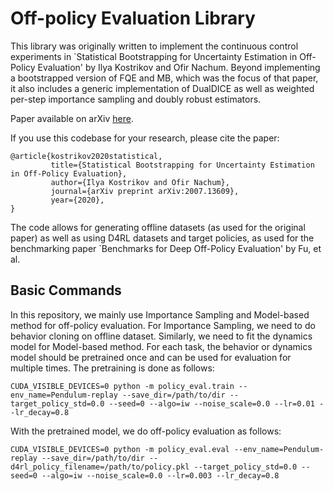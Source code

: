 # Off-policy Evaluation Library

This library was originally written to implement the continuous control
experiments in `Statistical Bootstrapping for Uncertainty Estimation in
Off-Policy Evaluation' by Ilya Kostrikov and Ofir Nachum. Beyond implementing a
bootstrapped version of FQE and MB, which was the focus of that paper, it also
includes a generic implementation of DualDICE as well as weighted per-step
importance sampling and doubly robust estimators.

Paper available on arXiv [here](https://arxiv.org/abs/2007.13609).

If you use this codebase for your research, please cite the paper:

```
@article{kostrikov2020statistical,
         title={Statistical Bootstrapping for Uncertainty Estimation in Off-Policy Evaluation},
         author={Ilya Kostrikov and Ofir Nachum},
         journal={arXiv preprint arXiv:2007.13609},
         year={2020},
}
```

The code allows for generating offline datasets (as used for the original paper)
as well as using D4RL datasets and target policies, as used for the benchmarking
paper `Benchmarks for Deep Off-Policy Evaluation' by Fu, et al.

## Basic Commands
In this repository, we mainly use Importance Sampling and Model-based method for off-policy evaluation. For Importance Sampling, we need to do behavior cloning on offline dataset. Similarly, we need to fit the dynamics model for Model-based method. For each task, the behavior or dynamics model should be pretrained once and can be used for evaluation for multiple times. The pretraining is done as follows:
```
CUDA_VISIBLE_DEVICES=0 python -m policy_eval.train --env_name=Pendulum-replay --save_dir=/path/to/dir --target_policy_std=0.0 --seed=0 --algo=iw --noise_scale=0.0 --lr=0.01 --lr_decay=0.8 
```

With the pretrained model, we do off-policy evaluation as follows:
```
CUDA_VISIBLE_DEVICES=0 python -m policy_eval.eval --env_name=Pendulum-replay --save_dir=/path/to/dir --d4rl_policy_filename=/path/to/policy.pkl --target_policy_std=0.0 --seed=0 --algo=iw --noise_scale=0.0 --lr=0.003 --lr_decay=0.8 
```